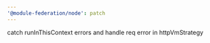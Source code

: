 ```yaml
---
'@module-federation/node': patch
---
```


catch runInThisContext errors and handle req error in httpVmStrategy
